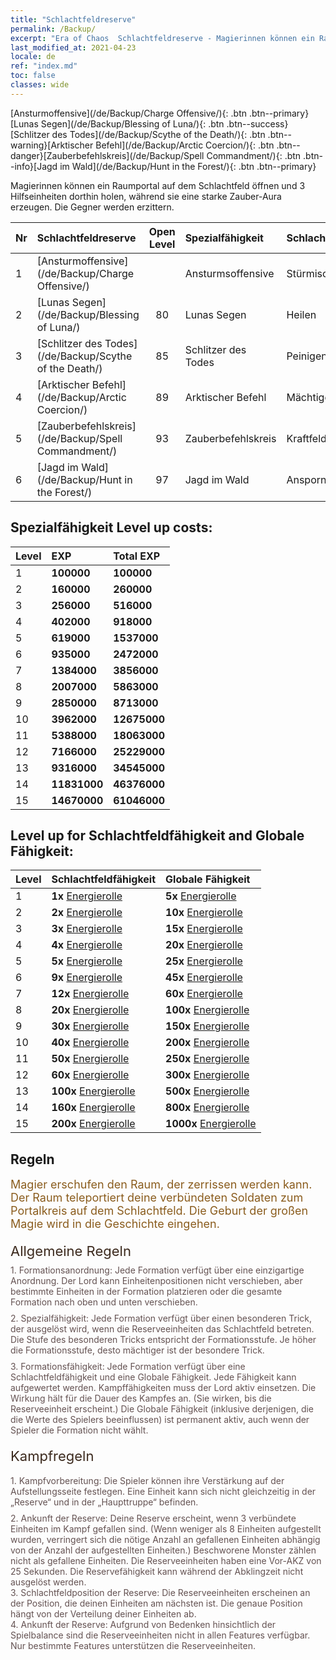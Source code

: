 ```yaml
---
title: "Schlachtfeldreserve"
permalink: /Backup/
excerpt: "Era of Chaos  Schlachtfeldreserve - Magierinnen können ein Raumportal auf dem Schlachtfeld öffnen und 3 Hilfseinheiten dorthin holen, während sie eine starke Zauber-Aura erzeugen. Die Gegner werden erzittern."
last_modified_at: 2021-04-23
locale: de
ref: "index.md"
toc: false
classes: wide
---
```


  [Ansturmoffensive](/de/Backup/Charge Offensive/){: .btn .btn--primary}[Lunas Segen](/de/Backup/Blessing of Luna/){: .btn .btn--success}[Schlitzer des Todes](/de/Backup/Scythe of the Death/){: .btn .btn--warning}[Arktischer Befehl](/de/Backup/Arctic Coercion/){: .btn .btn--danger}[Zauberbefehlskreis](/de/Backup/Spell Commandment/){: .btn .btn--info}[Jagd im Wald](/de/Backup/Hunt in the Forest/){: .btn .btn--primary}

  Magierinnen können ein Raumportal auf dem Schlachtfeld öffnen und 3 Hilfseinheiten dorthin holen, während sie eine starke Zauber-Aura erzeugen. Die Gegner werden erzittern.

  |  Nr  | Schlachtfeldreserve | Open Level | Spezialfähigkeit | Schlachtfeldfähigkeit | Globale Fähigkeit |
  |:-----|:---------------|:----------:|:--------------|:--------------|:-------------|
  | 1  | [Ansturmoffensive](/de/Backup/Charge Offensive/) |  | Ansturmsoffensive | Stürmischer Angriff | Speerspitze |
  | 2  | [Lunas Segen](/de/Backup/Blessing of Luna/) | 80 | Lunas Segen | Heilen | Energiekraft |
  | 3  | [Schlitzer des Todes](/de/Backup/Scythe of the Death/) | 85 | Schlitzer des Todes | Peinigen | Gelehrsamkeit |
  | 4  | [Arktischer Befehl](/de/Backup/Arctic Coercion/) | 89 | Arktischer Befehl | Mächtige Energie | Nahrung |
  | 5  | [Zauberbefehlskreis](/de/Backup/Spell Commandment/) | 93 | Zauberbefehlskreis | Kraftfeld | Erglühen |
  | 6  | [Jagd im Wald](/de/Backup/Hunt in the Forest/) | 97 | Jagd im Wald | Ansporn | Ermächtigung |


## Spezialfähigkeit Level up costs:

  |  Level  | EXP | Total EXP | 
  |:-----|:----|:----------| 
  | 1 | **100000** | **100000** | 
  | 2 | **160000** | **260000** | 
  | 3 | **256000** | **516000** | 
  | 4 | **402000** | **918000** | 
  | 5 | **619000** | **1537000** | 
  | 6 | **935000** | **2472000** | 
  | 7 | **1384000** | **3856000** | 
  | 8 | **2007000** | **5863000** | 
  | 9 | **2850000** | **8713000** | 
  | 10 | **3962000** | **12675000** | 
  | 11 | **5388000** | **18063000** | 
  | 12 | **7166000** | **25229000** | 
  | 13 | **9316000** | **34545000** | 
  | 14 | **11831000** | **46376000** | 
  | 15 | **14670000** | **61046000** | 


## Level up for Schlachtfeldfähigkeit and Globale Fähigkeit:

  |  Level  | Schlachtfeldfähigkeit | Globale Fähigkeit | 
  |:-----|:----|:----------| 
  | 1 | **1x** [Energierolle](/ItemsDE/con_830/) | **5x** [Energierolle](/ItemsDE/con_830/) | 
  | 2 | **2x** [Energierolle](/ItemsDE/con_830/) | **10x** [Energierolle](/ItemsDE/con_830/) | 
  | 3 | **3x** [Energierolle](/ItemsDE/con_830/) | **15x** [Energierolle](/ItemsDE/con_830/) | 
  | 4 | **4x** [Energierolle](/ItemsDE/con_830/) | **20x** [Energierolle](/ItemsDE/con_830/) | 
  | 5 | **5x** [Energierolle](/ItemsDE/con_830/) | **25x** [Energierolle](/ItemsDE/con_830/) | 
  | 6 | **9x** [Energierolle](/ItemsDE/con_830/) | **45x** [Energierolle](/ItemsDE/con_830/) | 
  | 7 | **12x** [Energierolle](/ItemsDE/con_830/) | **60x** [Energierolle](/ItemsDE/con_830/) | 
  | 8 | **20x** [Energierolle](/ItemsDE/con_830/) | **100x** [Energierolle](/ItemsDE/con_830/) | 
  | 9 | **30x** [Energierolle](/ItemsDE/con_830/) | **150x** [Energierolle](/ItemsDE/con_830/) | 
  | 10 | **40x** [Energierolle](/ItemsDE/con_830/) | **200x** [Energierolle](/ItemsDE/con_830/) | 
  | 11 | **50x** [Energierolle](/ItemsDE/con_830/) | **250x** [Energierolle](/ItemsDE/con_830/) | 
  | 12 | **60x** [Energierolle](/ItemsDE/con_830/) | **300x** [Energierolle](/ItemsDE/con_830/) | 
  | 13 | **100x** [Energierolle](/ItemsDE/con_830/) | **500x** [Energierolle](/ItemsDE/con_830/) | 
  | 14 | **160x** [Energierolle](/ItemsDE/con_830/) | **800x** [Energierolle](/ItemsDE/con_830/) | 
  | 15 | **200x** [Energierolle](/ItemsDE/con_830/) | **1000x** [Energierolle](/ItemsDE/con_830/) | 


## Regeln

  <span style="color: #8a5c1d;font-size:18px">Magier erschufen den Raum, der zerrissen werden kann. Der Raum teleportiert deine verbündeten Soldaten zum Portalkreis auf dem Schlachtfeld. Die Geburt der großen Magie wird in die Geschichte eingehen. </span><br/><span style="color: #ffffff">　</span><br/><span style="color: #3c2a1e;font-size:22px">Allgemeine Regeln</span><br/><span style="color: #ffffff;font-size:6px">　</span><br/><span style="color: #645252">1. Formationsanordnung: Jede Formation verfügt über eine einzigartige Anordnung. Der Lord kann Einheitenpositionen nicht verschieben, aber bestimmte Einheiten in der Formation platzieren oder die gesamte Formation nach oben und unten verschieben. </span><br/><span style="color: #ffffff;font-size:6px">　</span><br/><span style="color: #645252">2. Spezialfähigkeit: Jede Formation verfügt über einen besonderen Trick, der ausgelöst wird, wenn die Reserveeinheiten das Schlachtfeld betreten. Die Stufe des besonderen Tricks entspricht der Formationsstufe. Je höher die Formationsstufe, desto mächtiger ist der besondere Trick. </span><br/><span style="color: #ffffff;font-size:6px">　</span><br/><span style="color: #645252">3. Formationsfähigkeit: Jede Formation verfügt über eine Schlachtfeldfähigkeit und eine Globale Fähigkeit. Jede Fähigkeit kann aufgewertet werden. Kampffähigkeiten muss der Lord aktiv einsetzen. Die Wirkung hält für die Dauer des Kampfes an. (Sie wirken, bis die Reserveeinheit erscheint.) Die Globale Fähigkeit (inklusive derjenigen, die die Werte des Spielers beeinflussen) ist permanent aktiv, auch wenn der Spieler die Formation nicht wählt. </span><br/><span style="color: #ffffff">　</span><br/><span style="color: #3c2a1e;font-size:22px">Kampfregeln</span><br/><span style="color: #ffffff;font-size:6px">　</span><br/><span style="color: #ffffff;font-size:6px">　</span><br/><span style="color: #645252">1. Kampfvorbereitung: Die Spieler können ihre Verstärkung auf der Aufstellungsseite festlegen. Eine Einheit kann sich nicht gleichzeitig in der „Reserve“ und in der „Haupttruppe“ befinden. </span><br/><span style="color: #ffffff;font-size:6px">　</span><br/><span style="color: #645252">2. Ankunft der Reserve: Deine Reserve erscheint, wenn 3 verbündete Einheiten im Kampf gefallen sind. (Wenn weniger als 8 Einheiten aufgestellt wurden, verringert sich die nötige Anzahl an gefallenen Einheiten abhängig von der Anzahl der aufgestellten Einheiten.) Beschworene Monster zählen nicht als gefallene Einheiten. Die Reserveeinheiten haben eine Vor-AKZ von 25 Sekunden. Die Reservefähigkeit kann während der Abklingzeit nicht ausgelöst werden. </span><br/><span style="color: #645252">3. Schlachtfeldposition der Reserve: Die Reserveeinheiten erscheinen an der Position, die deinen Einheiten am nächsten ist. Die genaue Position hängt von der Verteilung deiner Einheiten ab. </span><br/><span style="color: #645252">4. Ankunft der Reserve: Aufgrund von Bedenken hinsichtlich der Spielbalance sind die Reserveeinheiten nicht in allen Features verfügbar. Nur bestimmte Features unterstützen die Reserveeinheiten.</span>

<br/>